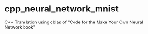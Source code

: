 # cpp_neural_network_mnist
C++ Translation using cblas of "Code for the Make Your Own Neural Network book"
